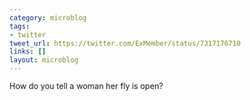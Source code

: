 ```yaml
---
category: microblog
tags:
- twitter
tweet_url: https://twitter.com/ExMember/status/7317176710
links: []
layout: microblog
---
```

How do you tell a woman her fly is open?
